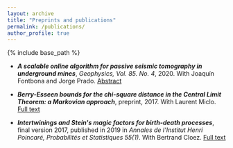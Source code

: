 ```yaml
---
layout: archive
title: "Preprints and publications"
permalink: /publications/
author_profile: true
---
```


{% include base_path %}

* ***A scalable online algorithm for passive seismic tomography in underground mines***, *Geophysics, Vol. 85. No. 4*, 2020. 
With Joaquín Fontbona and Jorge Prado. <a href="https://www.researchgate.net/publication/341379080_A_scalable_online_algorithm_for_passive_seismic_tomography_in_underground_mines" title="ResearchGate">Abstract</a>

* ***Berry-Esseen bounds for the chi-square distance in the Central Limit Theorem: a Markovian approach***, preprint, 2017. 
With Laurent Miclo. <a href="https://arxiv.org/abs/1709.09410" title="arXiv">Full text</a>

* ***Intertwinings and Stein's magic factors for birth-death processes***, final version 2017, published in 2019 in *Annales de l'Institut Henri Poincaré, Probabilités et Statistiques 55(1)*.
With Bertrand Cloez. <a href="https://arxiv.org/abs/1609.08390" title="arXiv">Full text</a>

